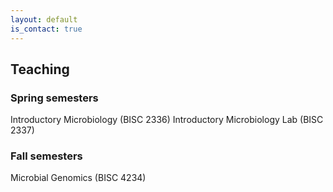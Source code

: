 ```yaml
---
layout: default
is_contact: true
---
```


## Teaching

### Spring semesters

Introductory Microbiology (BISC 2336)
Introductory Microbiology Lab (BISC 2337)


### Fall semesters

Microbial Genomics (BISC 4234)




